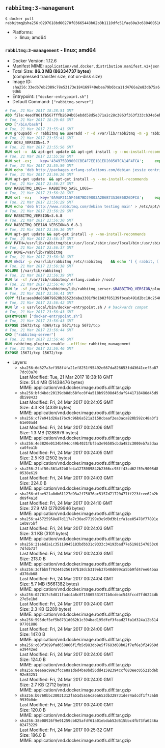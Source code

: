 ## `rabbitmq:3-management`

```console
$ docker pull rabbitmq@sha256:0297618bd60270f03665448b02b3b1110dfc51fae60a3c6804005169f0904dad
```

-	Platforms:
	-	linux; amd64

### `rabbitmq:3-management` - linux; amd64

-	Docker Version: 1.12.6
-	Manifest MIME: `application/vnd.docker.distribution.manifest.v2+json`
-	Total Size: **86.3 MB (86334737 bytes)**  
	(compressed transfer size, not on-disk size)
-	Image ID: `sha256:33edb7eb2389c78e53173e184169740ebea79b6bca11d4766a2e83db75a69d6b`
-	Entrypoint: `["docker-entrypoint.sh"]`
-	Default Command: `["rabbitmq-server"]`

```dockerfile
# Tue, 21 Mar 2017 18:28:51 GMT
ADD file:4eedf861fb567fffb2694b65ebdd58d5e371a2c28c3863f363f333cb34e5eb7b in / 
# Tue, 21 Mar 2017 18:29:05 GMT
CMD ["/bin/bash"]
# Tue, 21 Mar 2017 23:55:41 GMT
RUN groupadd -r rabbitmq && useradd -r -d /var/lib/rabbitmq -m -g rabbitmq rabbitmq
# Tue, 21 Mar 2017 23:55:41 GMT
ENV GOSU_VERSION=1.7
# Tue, 21 Mar 2017 23:55:56 GMT
RUN set -x 	&& apt-get update && apt-get install -y --no-install-recommends ca-certificates wget && rm -rf /var/lib/apt/lists/* 	&& wget -O /usr/local/bin/gosu "https://github.com/tianon/gosu/releases/download/$GOSU_VERSION/gosu-$(dpkg --print-architecture)" 	&& wget -O /usr/local/bin/gosu.asc "https://github.com/tianon/gosu/releases/download/$GOSU_VERSION/gosu-$(dpkg --print-architecture).asc" 	&& export GNUPGHOME="$(mktemp -d)" 	&& gpg --keyserver ha.pool.sks-keyservers.net --recv-keys B42F6819007F00F88E364FD4036A9C25BF357DD4 	&& gpg --batch --verify /usr/local/bin/gosu.asc /usr/local/bin/gosu 	&& rm -r "$GNUPGHOME" /usr/local/bin/gosu.asc 	&& chmod +x /usr/local/bin/gosu 	&& gosu nobody true 	&& apt-get purge -y --auto-remove ca-certificates wget
# Tue, 21 Mar 2017 23:55:58 GMT
RUN set -ex; 	key='434975BD900CCBE4F7EE1B1ED208507CA14F4FCA'; 	export GNUPGHOME="$(mktemp -d)"; 	gpg --keyserver ha.pool.sks-keyservers.net --recv-keys "$key"; 	gpg --export "$key" > /etc/apt/trusted.gpg.d/erlang-solutions.gpg; 	rm -r "$GNUPGHOME"; 	apt-key list
# Tue, 21 Mar 2017 23:55:59 GMT
RUN echo 'deb http://packages.erlang-solutions.com/debian jessie contrib' > /etc/apt/sources.list.d/erlang.list
# Tue, 21 Mar 2017 23:56:26 GMT
RUN apt-get update 	&& apt-get install -y --no-install-recommends 		erlang-asn1 		erlang-base-hipe 		erlang-crypto 		erlang-eldap 		erlang-inets 		erlang-mnesia 		erlang-nox 		erlang-os-mon 		erlang-public-key 		erlang-ssl 		erlang-xmerl 	&& rm -rf /var/lib/apt/lists/*
# Tue, 21 Mar 2017 23:56:27 GMT
ENV RABBITMQ_LOGS=- RABBITMQ_SASL_LOGS=-
# Tue, 21 Mar 2017 23:56:28 GMT
RUN set -ex; 	key='0A9AF2115F4687BD29803A206B73A36E6026DFCA'; 	export GNUPGHOME="$(mktemp -d)"; 	gpg --keyserver ha.pool.sks-keyservers.net --recv-keys "$key"; 	gpg --export "$key" > /etc/apt/trusted.gpg.d/rabbitmq.gpg; 	rm -r "$GNUPGHOME"; 	apt-key list
# Tue, 21 Mar 2017 23:56:29 GMT
RUN echo 'deb http://www.rabbitmq.com/debian testing main' > /etc/apt/sources.list.d/rabbitmq.list
# Tue, 21 Mar 2017 23:56:29 GMT
ENV RABBITMQ_VERSION=3.6.8
# Tue, 21 Mar 2017 23:56:30 GMT
ENV RABBITMQ_DEBIAN_VERSION=3.6.8-1
# Tue, 21 Mar 2017 23:56:36 GMT
RUN apt-get update && apt-get install -y --no-install-recommends 		rabbitmq-server=$RABBITMQ_DEBIAN_VERSION 	&& rm -rf /var/lib/apt/lists/*
# Tue, 21 Mar 2017 23:56:37 GMT
ENV PATH=/usr/lib/rabbitmq/bin:/usr/local/sbin:/usr/local/bin:/usr/sbin:/usr/bin:/sbin:/bin
# Tue, 21 Mar 2017 23:56:37 GMT
ENV HOME=/var/lib/rabbitmq
# Tue, 21 Mar 2017 23:56:38 GMT
RUN mkdir -p /var/lib/rabbitmq /etc/rabbitmq 	&& echo '[ { rabbit, [ { loopback_users, [ ] } ] } ].' > /etc/rabbitmq/rabbitmq.config 	&& chown -R rabbitmq:rabbitmq /var/lib/rabbitmq /etc/rabbitmq 	&& chmod -R 777 /var/lib/rabbitmq /etc/rabbitmq
# Tue, 21 Mar 2017 23:56:38 GMT
VOLUME [/var/lib/rabbitmq]
# Tue, 21 Mar 2017 23:56:39 GMT
RUN ln -sf /var/lib/rabbitmq/.erlang.cookie /root/
# Tue, 21 Mar 2017 23:56:40 GMT
RUN ln -sf /usr/lib/rabbitmq/lib/rabbitmq_server-$RABBITMQ_VERSION/plugins /plugins
# Tue, 21 Mar 2017 23:56:41 GMT
COPY file:aea0de868079820b38523daba3301f9d1b03f85139fbcab491d2bc10c2540046 in /usr/local/bin/ 
# Tue, 21 Mar 2017 23:56:42 GMT
RUN ln -s usr/local/bin/docker-entrypoint.sh / # backwards compat
# Tue, 21 Mar 2017 23:56:43 GMT
ENTRYPOINT ["docker-entrypoint.sh"]
# Tue, 21 Mar 2017 23:56:43 GMT
EXPOSE 25672/tcp 4369/tcp 5671/tcp 5672/tcp
# Tue, 21 Mar 2017 23:56:44 GMT
CMD ["rabbitmq-server"]
# Tue, 21 Mar 2017 23:56:46 GMT
RUN rabbitmq-plugins enable --offline rabbitmq_management
# Tue, 21 Mar 2017 23:56:46 GMT
EXPOSE 15671/tcp 15672/tcp
```

-	Layers:
	-	`sha256:6d827a3ef358f4fa21ef8251f95492e667da826653fd43641cef5a877dc03a70`  
		Last Modified: Tue, 21 Mar 2017 18:38:18 GMT  
		Size: 51.4 MB (51438476 bytes)  
		MIME: application/vnd.docker.image.rootfs.diff.tar.gzip
	-	`sha256:bfd4bdc20139db8db58fec0f4a518b99398d45daf9441718486d45d9db598433`  
		Last Modified: Fri, 24 Mar 2017 00:24:05 GMT  
		Size: 4.3 KB (4339 bytes)  
		MIME: application/vnd.docker.image.rootfs.diff.tar.gzip
	-	`sha256:cf7e941d26a17bc9c96b6a521a3158cbaaf2ea3aca820b592c48a3f161e00ad4`  
		Last Modified: Fri, 24 Mar 2017 00:24:06 GMT  
		Size: 1.3 MB (1288976 bytes)  
		MIME: application/vnd.docker.image.rootfs.diff.tar.gzip
	-	`sha256:4e3820e0134b494cc49b4021fbf5a3e96585cbda482c3000eb7a3daaca0fea1b`  
		Last Modified: Fri, 24 Mar 2017 00:24:05 GMT  
		Size: 2.5 KB (2502 bytes)  
		MIME: application/vnd.docker.image.rootfs.diff.tar.gzip
	-	`sha256:2faf50c361a52b8fe4a1278089842b2366cc93ff43cd62f59c9008d80538e619`  
		Last Modified: Fri, 24 Mar 2017 00:24:03 GMT  
		Size: 224.0 B  
		MIME: application/vnd.docker.image.rootfs.diff.tar.gzip
	-	`sha256:dfbe921a0db61127d93a2f75076ac5157d71720477ff223fcee62b2bd09f4a1d`  
		Last Modified: Fri, 24 Mar 2017 00:24:10 GMT  
		Size: 27.9 MB (27929946 bytes)  
		MIME: application/vnd.docker.image.rootfs.diff.tar.gzip
	-	`sha256:a45725958e87d117a7c30ad77199e3e9d9d3b1cfa1ee05478f77891e1eb875bf`  
		Last Modified: Fri, 24 Mar 2017 00:24:03 GMT  
		Size: 3.1 KB (3101 bytes)  
		MIME: application/vnd.docker.image.rootfs.diff.tar.gzip
	-	`sha256:21e6d2a1c35119945183bdbb31c9333c34193bad77e51981547853c07dfdb73f`  
		Last Modified: Fri, 24 Mar 2017 00:24:03 GMT  
		Size: 213.0 B  
		MIME: application/vnd.docker.image.rootfs.diff.tar.gzip
	-	`sha256:3dfbb8f792445256197b18dcb319eb37b48d699ca5bb9fd47ee64baad376db68`  
		Last Modified: Fri, 24 Mar 2017 00:24:04 GMT  
		Size: 5.7 MB (5661382 bytes)  
		MIME: application/vnd.docker.image.rootfs.diff.tar.gzip
	-	`sha256:027017c5d811fa4c4a8c0715865331971b8cdeac548fccd7fd6224db27e5e1bd`  
		Last Modified: Fri, 24 Mar 2017 00:24:00 GMT  
		Size: 2.3 KB (2289 bytes)  
		MIME: application/vnd.docker.image.rootfs.diff.tar.gzip
	-	`sha256:595dcf5ef5b8731d062b1c394bad195dfef3faad27fa1d324a12b51497701886`  
		Last Modified: Fri, 24 Mar 2017 00:24:00 GMT  
		Size: 147.0 B  
		MIME: application/vnd.docker.image.rootfs.diff.tar.gzip
	-	`sha256:c68f3099fad650866f1fb5d983db9e5f7683d08b02f7ef6e3f24969de39442ed`  
		Last Modified: Fri, 24 Mar 2017 00:24:00 GMT  
		Size: 124.0 B  
		MIME: application/vnd.docker.image.rootfs.diff.tar.gzip
	-	`sha256:8ee6ac98e3fcce8a1d6d4ba0bd56dd41592394ccf683eec05521bd6b92e84251`  
		Last Modified: Fri, 24 Mar 2017 00:24:00 GMT  
		Size: 2.7 KB (2712 bytes)  
		MIME: application/vnd.docker.image.rootfs.diff.tar.gzip
	-	`sha256:b0760bbc38031312fa51d5a56ca6a652db328731de74adcdf1f73ab89939b0de`  
		Last Modified: Fri, 24 Mar 2017 00:24:00 GMT  
		Size: 120.0 B  
		MIME: application/vnd.docker.image.rootfs.diff.tar.gzip
	-	`sha256:38e08926f9e91259cb825afdf61a01ebdab52d615bbc4fb73fa6246a02473229`  
		Last Modified: Fri, 24 Mar 2017 00:25:32 GMT  
		Size: 186.0 B  
		MIME: application/vnd.docker.image.rootfs.diff.tar.gzip
